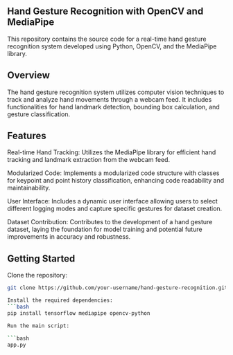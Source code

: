 ## Hand Gesture Recognition with OpenCV and MediaPipe
This repository contains the source code for a real-time hand gesture recognition system developed using Python, OpenCV, and the MediaPipe library.

## Overview
The hand gesture recognition system utilizes computer vision techniques to track and analyze hand movements through a webcam feed. It includes functionalities for hand landmark detection, bounding box calculation, and gesture classification.

## Features
Real-time Hand Tracking: Utilizes the MediaPipe library for efficient hand tracking and landmark extraction from the webcam feed.

Modularized Code: Implements a modularized code structure with classes for keypoint and point history classification, enhancing code readability and maintainability.

User Interface: Includes a dynamic user interface allowing users to select different logging modes and capture specific gestures for dataset creation.

Dataset Contribution: Contributes to the development of a hand gesture dataset, laying the foundation for model training and potential future improvements in accuracy and robustness.

## Getting Started
Clone the repository:

```bash
git clone https://github.com/your-username/hand-gesture-recognition.git

Install the required dependencies:
```bash
pip install tensorflow mediapipe opencv-python

Run the main script:

```bash
app.py
